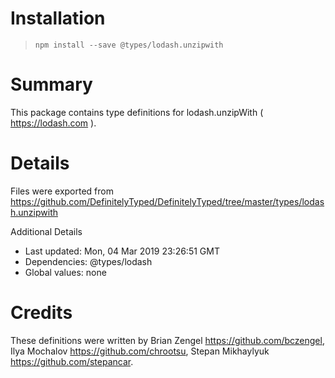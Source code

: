 # Installation
> `npm install --save @types/lodash.unzipwith`

# Summary
This package contains type definitions for lodash.unzipWith ( https://lodash.com ).

# Details
Files were exported from https://github.com/DefinitelyTyped/DefinitelyTyped/tree/master/types/lodash.unzipwith

Additional Details
 * Last updated: Mon, 04 Mar 2019 23:26:51 GMT
 * Dependencies: @types/lodash
 * Global values: none

# Credits
These definitions were written by Brian Zengel <https://github.com/bczengel>, Ilya Mochalov <https://github.com/chrootsu>, Stepan Mikhaylyuk <https://github.com/stepancar>.
